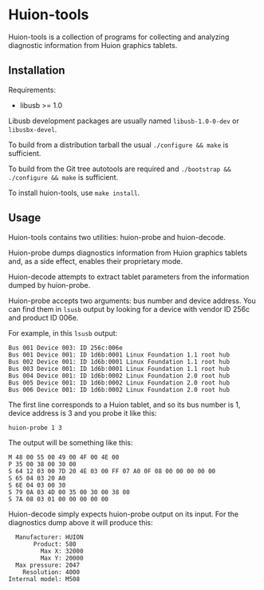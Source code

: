 Huion-tools
===========

Huion-tools is a collection of programs for collecting and analyzing
diagnostic information from Huion graphics tablets.

Installation
------------

Requirements:

* libusb >= 1.0

Libusb development packages are usually named `libusb-1.0-0-dev` or
`libusbx-devel`.

To build from a distribution tarball the usual `./configure && make`
is sufficient.

To build from the Git tree autotools are required and `./bootstrap &&
./configure && make` is sufficient.

To install huion-tools, use `make install`.

Usage
-----

Huion-tools contains two utilities: huion-probe and huion-decode.

Huion-probe dumps diagnostics information from Huion graphics tablets and, as
a side effect, enables their proprietary mode.

Huion-decode attempts to extract tablet parameters from the information dumped
by huion-probe.

Huion-probe accepts two arguments: bus number and device address. You can find
them in `lsusb` output by looking for a device with vendor ID 256c and product
ID 006e.

For example, in this `lsusb` output:

    Bus 001 Device 003: ID 256c:006e  
    Bus 001 Device 001: ID 1d6b:0001 Linux Foundation 1.1 root hub
    Bus 002 Device 001: ID 1d6b:0001 Linux Foundation 1.1 root hub
    Bus 003 Device 001: ID 1d6b:0001 Linux Foundation 1.1 root hub
    Bus 004 Device 001: ID 1d6b:0002 Linux Foundation 2.0 root hub
    Bus 005 Device 001: ID 1d6b:0002 Linux Foundation 2.0 root hub
    Bus 006 Device 001: ID 1d6b:0002 Linux Foundation 2.0 root hub

The first line corresponds to a Huion tablet, and so its bus number is 1,
device address is 3 and you probe it like this:

    huion-probe 1 3

The output will be something like this:

    M 48 00 55 00 49 00 4F 00 4E 00
    P 35 00 38 00 30 00
    S 64 12 03 00 7D 20 4E 03 00 FF 07 A0 0F 08 00 00 00 00 00
    S 65 04 03 20 A0
    S 6E 04 03 00 30
    S 79 0A 03 4D 00 35 00 30 00 38 00
    S 7A 08 03 01 00 00 00 00 00

Huion-decode simply expects huion-probe output on its input. For the
diagnostics dump above it will produce this:

      Manufacturer: HUION
           Product: 580
             Max X: 32000
             Max Y: 20000
      Max pressure: 2047
        Resolution: 4000
    Internal model: M508
